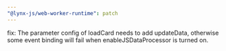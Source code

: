 ```yaml
---
"@lynx-js/web-worker-runtime": patch
---
```


fix: The parameter config of loadCard needs to add updateData, otherwise some event binding will fail when enableJSDataProcessor is turned on.
